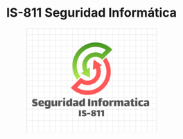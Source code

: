 
<div align="center">
  <h1 >IS-811  Seguridad Informática</h1>
    <img src="SI.png" width="300 px"> </img> 
    
